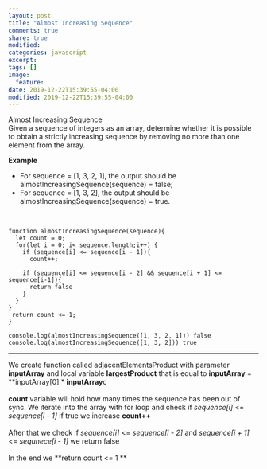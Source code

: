 ```yaml
---
layout: post
title: "Almost Increasing Sequence"
comments: true
share: true
modified:
categories: javascript
excerpt:
tags: []
image:
  feature:
date: 2019-12-22T15:39:55-04:00
modified: 2019-12-22T15:39:55-04:00
---
```


Almost Increasing Sequence
<br>
Given a sequence of integers as an array, determine whether it is possible to obtain a strictly increasing sequence by removing no more than one element from the array.


**Example**<br>
- For sequence = [1, 3, 2, 1], the output should be<br>
almostIncreasingSequence(sequence) = false;<br>
- For sequence = [1, 3, 2], the output should be<br>
almostIncreasingSequence(sequence) = true.<br>
<br>




~~~
function almostIncreasingSequence(sequence){
  let count = 0;
  for(let i = 0; i< sequence.length;i++) {
    if (sequence[i] <= sequence[i - 1]){
      count++;
    
    if (sequence[i] <= sequence[i - 2] && sequence[i + 1] <= sequence[i-1]){
      return false
    }
  }
}
 return count <= 1;
}

console.log(almostIncreasingSequence([1, 3, 2, 1])) false 
console.log(almostIncreasingSequence([1, 3, 2])) true

~~~

___

We create function called adjacentElementsProduct with parameter **inputArray** and local variable **largestProduct** that is equal to **inputArray** = **inputArray[0] * **inputArray**c
<br><br>
**count** variable will hold how many times the sequence has been out of sync. We iterate into the array with for loop and check if *sequence[i]* <= *sequence[i - 1]* if true we increase **count++**
<br><br>
After that we check if *sequence[i]* <= *sequence[i - 2]* and *sequence[i + 1]* <= *sequnece[i - 1]*
we return false
<br><br>
In the end we **return count <= 1 **